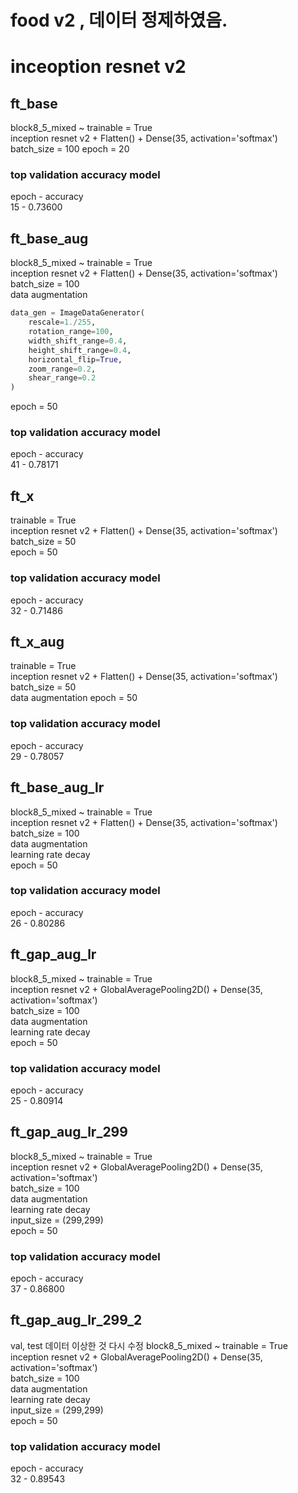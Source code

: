 # food v2 , 데이터 정제하였음.

# inceoption resnet v2
## ft_base
block8_5_mixed ~ trainable = True  
inception resnet v2 + Flatten() + Dense(35, activation='softmax')  
batch_size = 100
epoch = 20  

### top validation accuracy model
epoch - accuracy  
15 - 0.73600

## ft_base_aug
block8_5_mixed ~ trainable = True  
inception resnet v2 + Flatten() + Dense(35, activation='softmax')  
batch_size = 100  
data augmentation
```python
data_gen = ImageDataGenerator(
    rescale=1./255,
    rotation_range=100,
    width_shift_range=0.4,
    height_shift_range=0.4,
    horizontal_flip=True,
    zoom_range=0.2,
    shear_range=0.2
)
```
epoch = 50  

### top validation accuracy model
epoch - accuracy  
41 - 0.78171

## ft_x
trainable = True  
inception resnet v2 + Flatten() + Dense(35, activation='softmax')  
batch_size = 50  
epoch = 50  

### top validation accuracy model
epoch - accuracy  
32 - 0.71486

## ft_x_aug
trainable = True  
inception resnet v2 + Flatten() + Dense(35, activation='softmax')  
batch_size = 50  
data augmentation
epoch = 50  

### top validation accuracy model
epoch - accuracy  
29 - 0.78057

## ft_base_aug_lr
block8_5_mixed ~ trainable = True  
inception resnet v2 + Flatten() + Dense(35, activation='softmax')  
batch_size = 100  
data augmentation  
learning rate decay  
epoch = 50  

### top validation accuracy model
epoch - accuracy  
26 - 0.80286

## ft_gap_aug_lr
block8_5_mixed ~ trainable = True  
inception resnet v2 + GlobalAveragePooling2D() + Dense(35, activation='softmax')  
batch_size = 100  
data augmentation  
learning rate decay  
epoch = 50  

### top validation accuracy model
epoch - accuracy  
25 - 0.80914

## ft_gap_aug_lr_299
block8_5_mixed ~ trainable = True  
inception resnet v2 + GlobalAveragePooling2D() + Dense(35, activation='softmax')  
batch_size = 100  
data augmentation  
learning rate decay  
input_size = (299,299)  
epoch = 50  

### top validation accuracy model
epoch - accuracy  
37 - 0.86800

## ft_gap_aug_lr_299_2
val, test 데이터 이상한 것 다시 수정
block8_5_mixed ~ trainable = True  
inception resnet v2 + GlobalAveragePooling2D() + Dense(35, activation='softmax')  
batch_size = 100  
data augmentation  
learning rate decay  
input_size = (299,299)  
epoch = 50  

### top validation accuracy model
epoch - accuracy  
32 - 0.89543
